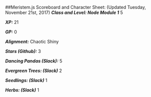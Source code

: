 ##Meristem.js Scoreboard and Character Sheet:
(Updated Tuesday, November 21st, 2017)
**_Class and Level: Node Module 1_** 5

**_XP:_** 21

**_GP:_** 0

**_Alignment:_** Chaotic Shiny


**_Stars (Github):_** 3

**_Dancing Pandas (Slack):_** 5

**_Evergreen Trees: (Slack)_** 2

**_Seedlings: (Slack)_** 1

**_Herbs: (Slack)_** 1
